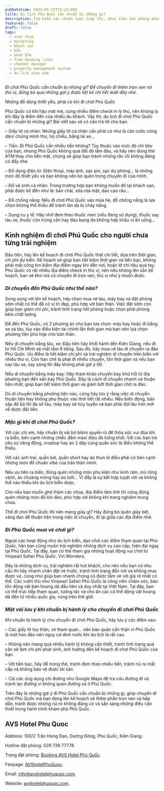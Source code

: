 ```yaml
---
pubDatetime: 2023-05-22T15:22:00Z
title: Du lịch Phú Quốc cần chuẩn bị những gì?
description: Tìm hiểu các chiến lược tiếp thị, khai thác bán phòng khách sạn hiệu quả trong chuỗi bài viết sau của nhavantuonglai để áp dụng và đem lại hiệu quả thiết thực cho giải pháp của bạn.
featured: false
draft: false
tags:
  - viet thue
  - marketing
  - khach san
  - b2b
  - kênh OTA
  - free booking links
  - channel manager
  - property management system
  - du lich mien nam
---
```


_Đi chơi Phú Quốc cần chuẩn bị những gì? Để chuyến đi thêm trọn vẹn và thú vị, đừng bỏ qua những gợi ý được liệt kê chi tiết dưới đây nhé._

Những đồ dùng thiết yếu, phải có khi đi chơi Phú Quốc

Phú Quốc có khí hậu mát mẻ, cùng nhiều điểm check in lý thú, nên không lạ khi đây là điểm đến của nhiều du khách. Vậy thì, du lịch đi chơi Phú Quốc cần chuẩn bị những gì? Bài viết sau sẽ có câu trả lời cho bạn.

– Giấy tờ cá nhân: Những giấy tờ cá nhân cần phải có như là căn cước công dân/ chứng minh thư, hộ chiếu, bằng lái xe…

– Tiền: Đi Phú Quốc cần nhiều tiền không? Tùy thuộc vào mức độ chi tiêu của bạn, nhưng Phú Quốc không quá đắt đỏ lắm đâu, và hãy nên dùng thẻ ATM thay cho tiền mặt, chúng sẽ giúp bạn tránh những rắc rối không đáng có đấy nhé.

– Đồ dùng điện tử: Điện thoại, máy ảnh, sạc pin, sạc dự phòng… là những món đồ thiết yếu và bạn không nên bỏ quên trong chuyến đi của mình.

– Đồ vệ sinh cá nhân: Trong trường hợp bạn không muốn đồ tại khách sạn, phải được kể đến như là: bàn chải, sữa rửa mặt, dao cạo râu…

– Đồ chống nắng: Nếu đi chơi Phú Quốc vào mùa hè, đồ chống nắng là lựa chọn không thể thiếu để tránh làn da bị cháy nắng.

– Dụng cụ y tế: Hãy nhớ đem theo thuốc men (nếu đang sử dụng), thuốc say tàu xe, thuốc côn trùng cắn hay đau bụng do không hợp khẩu vị ăn uống…

## Kinh nghiệm đi chơi Phú Quốc​ cho người chưa từng trải nghiệm

Đầu tiên, hãy lên kế hoạch đi chơi Phú Quốc thật chi tiết, dựa trên thời gian, chi phí dự kiến. Kế hoạch sẽ giúp bạn tiết kiệm thời gian và tiền bạc, không phải mất công tìm kiếm địa điểm ngay khi đến nơi, hoặc lỡ chi tiêu quá tay. Phú Quốc có rất nhiều địa điểm check in thú vị, nên nếu không lên sẵn kế hoạch, bạn sẽ khó mà có chuyến đi trọn vẹn, thú vị như ý muốn được.

### _Di chuyển đến Phú Quốc như thế nào?_

Song song với lên kế hoạch, hãy chọn mua vé tàu, máy bay và đặt phòng sớm nhất có thể để có vị trí đẹp, phù hợp với bản thân. Việc đặt sớm còn giúp bạn giảm chi phí, tránh tình trạng hết phòng hoặc chọn phải phòng kém chất lượng.

Để đến Phú Quốc, có 2 phương án cho bạn lựa chọn: máy bay hoặc đi bằng xe và tàu, tùy vào điều kiện tài chính lẫn thời gian mà bạn nên lựa chọn phương tiện phù hợp cho bản thân.

Nếu di chuyển bằng tàu, xe: Đầu tiên hãy khởi hành đến Kiên Giang, nếu đi từ Hồ Chí Minh sẽ mất tầm 6 tiếng. Sau đó, hãy mua vé tàu di chuyển ra đảo Phú Quốc. Ưu điểm là tiết kiệm chi phí và trải nghiệm di chuyển trên biển với nhiều thú vị. Còn hạn chế là phải đi nhiều chuyến, tốn thời gian và nếu bạn say tàu xe, say sóng thì đây không phải gợi ý tốt.

Nếu di chuyển bằng máy bay: Hãy tham khảo chuyến bay khứ hồi từ địa phương bạn đến sân bay Phú Quốc. Đây là cách di chuyển nhanh và thuận tiện nhất, giúp bạn tiết kiệm thời gian và giảm bớt thời gian chờ ra đảo.

Dù di chuyển bằng phương tiện nào, cũng hãy lưu ý rằng việc di chuyển thuận tiện hay không phụ thuộc vào thời tiết rất nhiều. Nếu biển động, bão sắp đổ bộ thì đa số tàu, máy bay sẽ hủy tuyến và bạn phải đợi lâu hơn mới về được đất liền.

### _Mặc gì khi đi chơi Phú Quốc?_

Với các chị em, hãy chuẩn bị vài bộ bikini quyến rũ để thỏa sức vui đùa khi ra biển, bên cạnh những chiếc đầm maxi điệu đà hứng khởi. Với các bạn trẻ yêu sự năng động, croptop hay áo 2 dây cùng quần sóc là điều không thể thiếu.

Với các anh trai, quần bơi, quần short hay áo thun là điều phải có bên cạnh những món đồ chuẩn vibe của bản thân mình.

Nếu ưu tiên ra biển, đừng quên những món phụ kiện như kính râm, mũ rộng vành, áo choàng mỏng hay áo lưới… Vì đấy là sự kết hợp tuyệt vời và không thể nào thiếu khi du lịch biển được.

Còn nếu bạn muốn ghé thăm các chùa, địa điểm tâm linh thì cũng đừng quên những món đồ kín đáo, phù hợp với không khí trang nghiêm trong chùa.

Thế đi chơi Phú Quốc thì nên mang giày gì? Hãy đừng bỏ quên giày bệt, xăng đan để thuận tiện trong việc di chuyển, đi lại giữa các địa điểm nhé.

### _Đi Phú Quốc mua vé chơi gì?_

Ngoài các hoạt động như du lịch biển, dạo chơi các điểm tham quan tại Phú Quốc, hẳn bạn cũng muốn trải nghiệm những dịch vụ cao cấp, hiện đại ngay tại Phú Quốc. Tại đây, bạn có thể tham gia những hoạt động vui chơi từ Vinpearl Safari Phú Quốc, Vin Wonders.

Đây là những dịch vụ, trải nghiệm rất hút khách, cho nên nếu bạn có nhu cầu thì hãy nhanh chân đặt vé trước, tránh tình trạng đến nơi và không mua được vé, cũng như giúp bạn nhanh chóng có được tấm vé với giá rẻ nhất có thể. Các vườn thú như Vinpearl Safari Phú Quốc là công viên chăm sóc, bảo tồn động vật bán hoang dã đầu tiên và duy nhất tại Việt Nam. Tại đây, bạn có thể trực tiếp tham quan, tương tác và cho ăn các cá thể động vật hoang dã đến từ nhiều quốc gia, vùng trên thế giới.

### _Một vài lưu ý khi chuẩn bị hành lý cho chuyến đi chơi Phú Quốc_

Khi chuẩn bị hành lý cho chuyến đi chơi Phú Quốc, hãy lưu ý các điểm sau:

– Các giấy tờ tùy thân, vé tham quan… nên bảo quản cẩn thận vì Phú Quốc là một hòn đảo nên nguy cơ dính nước khi du lịch là rất cao.

– Không nên mang quá nhiều hành lý không cần thiết, tránh tình trạng quá cân sẽ làm chi phí phát sinh, ảnh hưởng đến kế hoạch đi chơi Phú Quốc của bạn.

– Với tiền bạc, hãy để trong thẻ, tránh đem theo nhiều tiền, tránh rủi ro mất cắp và không bảo vệ được tài sản.

– Cài các ứng dụng chỉ đường như Google Maps để tra cứu đường đi và tránh lạc đường vì không quen đường sá ở Phú Quốc.

Trên đây là những gợi ý đi Phú Quốc cần chuẩn bị những gì, giúp chuyến đi chơi Phú Quốc mà bạn đang lên kế hoạch sẽ thêm phần trọn vẹn và hấp dẫn, tránh được những rủi ro không đáng có và sẵn sàng những điều cần thiết trong hành trình khám phá Phú Quốc.

## AVS Hotel Phu Quoc

Address: 100/2 Trần Hưng Đạo, Dương Đông, Phú Quốc, Kiên Giang.

Hotline đặt phòng: 029 739 77778.

Trang đặt phòng: [Booking AVS Hotel Phú Quốc](https://booking.avshotelphuquoc.com/?ht=).

Fanpage: [AVShotelPhuQuoc](https://www.facebook.com/AVShotelPhuQuoc).

Email: info@avshotelphuquoc.com.

Website: [avshotelphuquoc.com](https://www.avshotelphuquoc.com/news-detail/4157/avshotelphuquoc.com).
